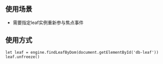 ## 使用场景
* 需要指定leaf实例重新参与焦点事件
## 使用方式
```
let leaf = engine.findLeafByDom(document.getElementById('db-leaf'))
leaf.unfreeze()
```
